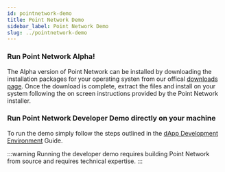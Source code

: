 ```yaml
---
id: pointnetwork-demo
title: Point Network Demo
sidebar_label: Point Network Demo
slug: ../pointnetwork-demo
---
```


### Run Point Network Alpha!

The Alpha version of Point Network can be installed by downloading the installation packages for your operating systen from our offical [downloads page](https://pointnetwork.io/download). Once the download is complete, extract the files and install on your system following the on screen instructions provided by the Point Network installer.

### Run Point Network Developer Demo directly on your machine

To run the demo simply follow the steps outlined in the [dApp Development Environment](./build-zapp-dev-environment-direct-install) Guide.  

:::warning
Running the developer demo requires building Point Network from source and requires technical expertise.
:::
